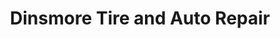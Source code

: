 ---
title: "Dinsmore Tire and Auto Repair"
url: /morgantown/dinsmore-tire-and-auto-repair/
shop: car repair
---